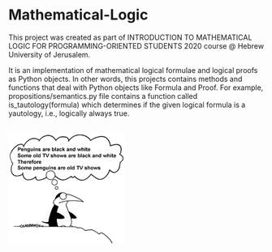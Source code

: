 # Mathematical-Logic

This project was created as part of INTRODUCTION TO MATHEMATICAL LOGIC FOR PROGRAMMING-ORIENTED STUDENTS 2020 course @ Hebrew University of Jerusalem.

It is an implementation of mathematical logical formulae and logical proofs as Python objects. 
In other words, this projects contains methods and functions that deal with Python objects like Formula and Proof.
For example, propositions/semantics.py file contains a function called is_tautology(formula) which determines if the given logical formula is a yautology, i.e., logically always true. <br /><br />

![picture](images.png)

